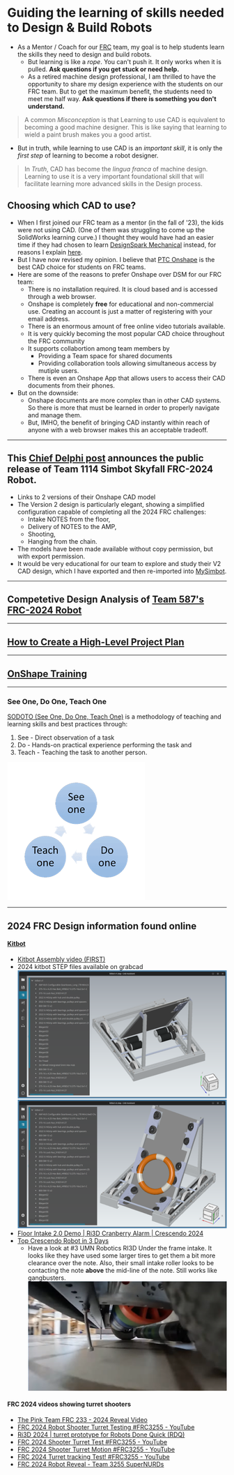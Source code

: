 # Guiding the learning of skills needed to Design & Build Robots

* As a Mentor / Coach for our [FRC](https://www.firstinspires.org/robotics/frc) team, my goal is to help students learn the skills they need to design and build robots.
    * But learning is like a *rope*. You can't push it. It only works when it is pulled. **Ask questions if you get stuck or need  help.**
    * As a retired machine design professional, I am thrilled to have the opportunity to share my design experience with the students on our FRC team. But to get the maximum benefit, the students need to meet me half way. **Ask questions if there is something you don't understand.**

> A common *Misconception* is that Learning to use CAD is equivalent to becoming a good machine designer. This is like saying that learning to wield a paint brush makes you a good artist.

* But in truth, while learning to use CAD is an *important skill*, it is only the *first step* of learning to become a robot designer.

> In *Truth*, CAD has become the *lingua franca* of machine design. Learning to use it is a very important foundational skill that will facilitate learning more advanced skills in the Design process.

## Choosing which CAD to use?
* When I first joined our FRC team as a mentor (in the fall of '23), the kids were not using CAD. (One of them was struggling to come up the SolidWorks learning curve.) I thought they would have had an easier time if they had chosen to learn [DesignSpark Mechanical](https://www.rs-online.com/designspark/home) instead, for reasons I explain [here](https://github.com/dblanding/dsm).
* But I have now revised my opinion. I believe that [PTC Onshape](https://cad.onshape.com/) is the best CAD choice for students on FRC teams.
* Here are some of the reasons to prefer Onshape over DSM for our FRC team:
    * There is no installation required. It is cloud based and is accessed through a web browser.
    * Onshape is completely **free** for educational and non-commercial use. Creating an account is just a matter of registering with your email address.
    * There is an enormous amount of free online video tutorials available.
    * It is very quickly becoming the most popular CAD choice throughout the FRC community
    * It supports collabortion among team members by
        * Providing a Team space for shared documents
        * Providing collaboration tools allowing simultaneous access by mutiple users.
    * There is even an Onshape App that allows users to access their CAD documents from their phones.
* But on the downside:
    * Onshape documents are more complex than in other CAD systems. So there is more that must be learned in order to properly navigate and manage them.
    * But, IMHO, the benefit of bringing CAD instantly within reach of anyone with a web browser makes this an acceptable tradeoff.

--------------------------------------------
## This [Chief Delphi post](https://www.chiefdelphi.com/t/team-1114-simbotics-2024-simbot-skyfall-1-0-2-0-cad-release/475819) announces the public release of Team 1114 Simbot Skyfall FRC-2024 Robot.
* Links to 2 versions of their Onshape CAD model
* The Version 2 design is particularly elegant, showing a simplified configuration capable of completing all the 2024 FRC challenges:
    * Intake NOTES from the floor,
    * Delivery of NOTES to the AMP,
    * Shooting,
    * Hanging from the chain.
* The models have been made available without copy permission, but with export permission.
* It would be very educational for our team to explore and study their V2 CAD design, which I have exported and then re-imported into [MySimbot](https://cad.onshape.com/documents/0a68d33795905a6a1745ab0a/w/9181547f54e318f4ab4a0e38/e/a1e309b39d15b719c1a3881f?renderMode=0&uiState=6762a58966364b5d14c8c68d).

--------------------------------------------
## Competetive Design Analysis of [Team 587's FRC-2024 Robot](cda/design_analysis.md)
--------------------------------------------
## [How to Create a High-Level Project Plan](project_plan.md)
--------------------------------------------
## [OnShape Training](OnShape_Notes.md)
--------------------------------------------
### See One, Do One, Teach One
[SODOTO (See One, Do One, Teach One)](https://www.techtarget.com/whatis/definition/SODOTO) is a methodology of teaching and learning skills and best practices through:
1. See - Direct observation of a task
2. Do - Hands-on practical experience performing the task and
3. Teach - Teaching the task to another person.

![See One, Do One, Teach One](imgs/sodoto.png)

--------------------------------------------
## 2024 FRC Design information found online

#### [Kitbot](https://www.firstinspires.org/resource-library/frc/kitbot)
* [Kitbot Assembly video (FIRST)](https://www.youtube.com/watch?v=ADcDsgZ8Jnc)
* 2024 kitbot STEP files available on grabcad
![Kitbot V1](imgs/kitbot-v1.png)
![Kitbot V2](imgs/kitbot-v2.png)
* [Floor Intake 2.0 Demo | Ri3D Cranberry Alarm | Crescendo 2024](https://www.youtube.com/watch?v=j8k97lN1e6U)
* [Top Crescendo Robot in 3 Days](https://www.youtube.com/watch?v=QpZLpU6u2BY)
    * Have a look at #3 UMN Robotics RI3D Under the frame intake. It looks like they have used some larger tires to get them a bit more clearance over the note. Also, their small intake roller looks to be contacting the note **above** the mid-line of the note. Still works like gangbusters.
![Under the frame intake](imgs/under-the-frame-intake.png)

#### FRC 2024 videos showing turret shooters
* [The Pink Team FRC 233 - 2024 Reveal Video](https://www.youtube.com/watch?v=9Ea0du3LMJg)
* [FRC 2024 Robot Shooter Turret Testing #FRC3255 - YouTube](https://www.youtube.com/shorts/y1pKOkQFz2k)
* [Ri3D 2024 | turret prototype for Robots Done Quick (RDQ)](https://www.youtube.com/shorts/90EWERjuAJA)
* [FRC 2024 Shooter Turret Test #FRC3255 - YouTube](https://www.youtube.com/shorts/wn7qfmoKAb4)
* [FRC 2024 Shooter Turret Motion #FRC3255 - YouTube](https://www.youtube.com/shorts/6OCutGedJpY)
* [FRC 2024 Turret tracking Test! #FRC3255 - YouTube](https://www.youtube.com/shorts/6MxR4o7DAZE)
* [FRC 2024 Robot Reveal - Team 3255 SuperNURDs](https://www.youtube.com/watch?v=5iuiX1t4GkY)
